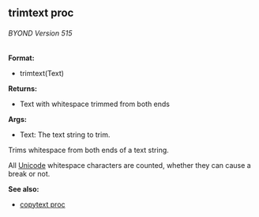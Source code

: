 ## trimtext proc 
###### BYOND Version 515

<!-- -->
**Format:**
+   trimtext(Text)
<!-- -->
**Returns:**
+   Text with whitespace trimmed from both ends
<!-- -->
**Args:**
+   Text: The text string to trim.


Trims whitespace from both ends of a text string. 

All
[Unicode](/ref/%7Bnotes%7D/Unicode.md) whitespace characters are counted,
whether they can cause a break or not.

**See also:**
+   [copytext proc](/ref/proc/copytext.md) 